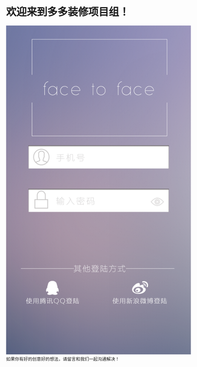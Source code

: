 # 欢迎来到多多装修项目组！   
![开心每一天](https://raw.githubusercontent.com/duoduoTeam/duoduoFile/master/images/%E7%99%BB%E9%99%86%E9%A1%B5.png)   
`如果你有好的创意好的想法，请留言和我们一起沟通解决！`   
